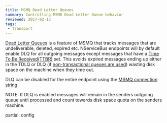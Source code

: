 ```yaml
---
title: MSMQ Dead Letter Queues
summary: Controlling MSMQ Dead Letter Queue behavior
reviewed: 2017-02-13
tags:
 - Transport
---
```


[Dead Letter Queues](https://msdn.microsoft.com/en-us/library/ms706227.aspx) is a feature of MSMQ that tracks messages that are undeliverable, deleted, expired etc. NServiceBus endpoints will by default enable DLQ for all outgoing messages except messages that have a [Time To Be Received(TTBR)](/nservicebus/messaging/discard-old-messages.md) set. This avoids expired messages ending up either in the TDLQ or DLQ (if [non-transactional queues are used](/nservicebus/msmq/connection-strings.md)) wasting disk space on the machine when they time out.

DLQ can be disabled for the entire endpoint using the [MSMQ connection string](/nservicebus/msmq/connection-strings.md).

NOTE: If DLQ is enabled messages will remain in the senders outgoing queue until processed and count towards disk space quota on the senders machine.


partial: config
